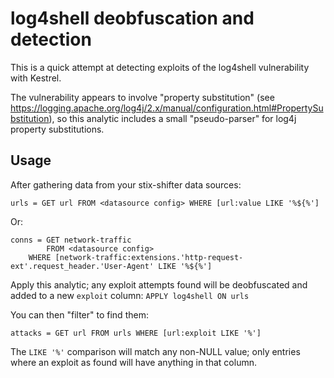 # log4shell deobfuscation and detection

This is a quick attempt at detecting exploits of the log4shell
vulnerability with Kestrel.

The vulnerability appears to involve "property substitution" (see
https://logging.apache.org/log4j/2.x/manual/configuration.html#PropertySubstitution),
so this analytic includes a small "pseudo-parser" for log4j property
substitutions.

## Usage

After gathering data from your stix-shifter data sources:
```
urls = GET url FROM <datasource config> WHERE [url:value LIKE '%${%']
```

Or:
```
conns = GET network-traffic
        FROM <datasource config>
	WHERE [network-traffic:extensions.'http-request-ext'.request_header.'User-Agent' LIKE '%${%']
```

Apply this analytic; any exploit attempts found will be deobfuscated
and added to a new `exploit` column: ``` APPLY log4shell ON urls ```

You can then "filter" to find them:
```
attacks = GET url FROM urls WHERE [url:exploit LIKE '%']
```

The `LIKE '%'` comparison will match any non-NULL value; only entries
where an exploit as found will have anything in that column.